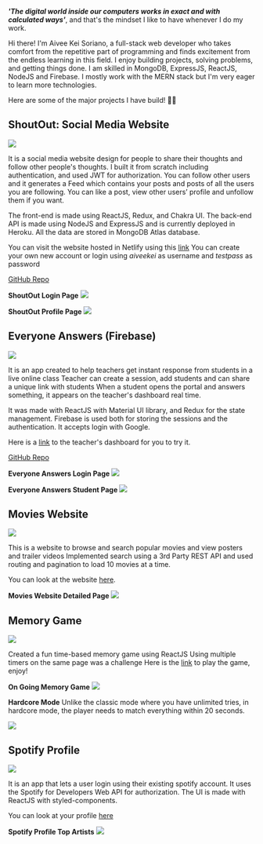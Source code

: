 ***'The digital world inside our computers works in exact and with calculated ways'***, and that's the mindset I like to have whenever I do my work.

Hi there! I'm Aivee Kei Soriano, a full-stack web developer who takes comfort from the repetitive part of programming and finds excitement from the endless learning in this field. I enjoy building projects, solving problems, and getting things done. I am skilled in MongoDB, ExpressJS, ReactJS, NodeJS and Firebase. I mostly work with the MERN stack but I'm very eager to learn more technologies.

Here are some of the major projects I have build! 🚀🚀

## ShoutOut: Social Media Website 

![](./images/shoutout_feed.png)

It is a social media website design for people to share their thoughts and follow other people's thoughts. I built it from scratch including authentication, and used JWT for authorization. You can follow other users and it generates a Feed which contains your posts and posts of all the users you are following. You can like a post, view other users’ profile and unfollow them if you want.

The front-end is made using ReactJS, Redux, and Chakra UI. The back-end API is made using NodeJS and ExpressJS and is currently deployed in Heroku. All the data are stored in MongoDB Atlas database.

You can visit the website hosted in Netlify using this [link](https://inspiring-noether-356180.netlify.app/feed)
You can create your own new account or login using *aiveekei* as username and *testpass* as password

[GitHub Repo](https://github.com/aiveeKeiSoriano/social-media)

**ShoutOut Login Page**
![](./images/shoutout_login.png)

**ShoutOut Profile Page**
![](./images/shoutout_profile.png)

## Everyone Answers (Firebase)

![](./images/answers_dashboard.png)

It is an app created to help teachers get instant response from students in a live online class
Teacher can create a session, add students and can share a unique link with students
When a student opens the portal and answers something, it appears on the teacher's dashboard real time.

It was made with ReactJS with Material UI library, and Redux for the state management. Firebase is used both for storing the sessions and the authentication. It accepts login with Google.

Here is a [link](https://optimistic-agnesi-f901f6.netlify.app/) to the teacher's dashboard for you to try it.

[GitHub Repo](https://github.com/aiveeKeiSoriano/everyone-answers)

**Everyone Answers Login Page**
![](./images/answers_login.png)

**Everyone Answers Student Page**
![](./images/answers_student.png)

## Movies Website

![](./images/movies_list.png)

This is a website to browse and search popular movies and view posters and trailer videos
Implemented search using a 3rd Party REST API and used routing and pagination to load 10 movies at a time.

You can look at the website [here](blissful-mcclintock-111199.netlify.app).

**Movies Website Detailed Page**
![](./images/movies_movie.png)

## Memory Game

![](./images/memory_clicked.png)

Created a fun time-based memory game using ReactJS
Using multiple timers on the same page was a challenge 
Here is the [link](https://kind-ramanujan-6e88de.netlify.app/) to play the game, enjoy!

**On Going Memory Game**
![](./images/memory_finish.png)

**Hardcore Mode**
Unlike the classic mode where you have unlimited tries, in hardcore mode, the player needs to match everything within 20 seconds.

![](./images/memory_hardcore.png)

## Spotify Profile

![](./images/spotify_home.png)

It is an app that lets a user login using their existing spotify account. It uses the Spotify for Developers Web API for authorization. The UI is made with ReactJS with styled-components.

You can look at your profile [here](https://quizzical-poitras-057011.netlify.app/)

**Spotify Profile Top Artists**
![](./images/spotify_artists.png)

